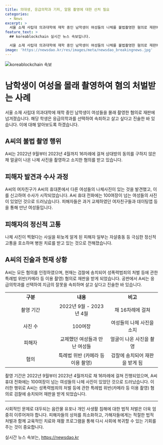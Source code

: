 ```yaml
---
title: 의대생, 응급의학과 기피, 알몸 촬영에 대한 선처 필요
categories:
  - News
excerpt: >
  서울 소재 사립대 의과대학에 재학 중인 남학생이 여성들의 나체를 불법촬영한 혐의로 재판에 넘겨졌다. A씨는 여자친구 및 만난 여성들을 상대로 촬영한 것으로 100여 장의 나체 사진을 소지한 것으로 밝혀졌다. 몇몇 피해자는 정신적 고통을 호소하며 병원 치료를 받고 있으며, A씨는 모든 혐의를 인정하고 현재 검찰에 송치돼 재판을 받을 예정이다. A씨는 응급의학과를 선택해 속죄하며 살고 싶다고 진술했다.
feature_text: >
  ## koreablockchain 실시간 뉴스 속보입니다.

  서울 소재 사립대 의과대학에 재학 중인 남학생이 여성들의 나체를 불법촬영한 혐의로 재판에 넘겨졌다. A씨는 여자친구 및 만난 여성들을 상대로 촬영한 것으로 100여 장의 나체 사진을 소지한 것으로 밝혀졌다. 몇몇 피해자는 정신적 고통을 호소하며 병원 치료를 받고 있으며, A씨는 모든 혐의를 인정하고 현재 검찰에 송치돼 재판을 받을 예정이다. A씨는 응급의학과를 선택해 속죄하며 살고 싶다고 진술했다.
image: 'https://newsdao.kr/res/images/meta/newsdao_breakingnews.jpg'
---
```


<p><img src="https://newsdao.kr/res/images/meta/newsdao_breakingnews.jpg" alt="koreablockchain 속보" /></p>

<h1>남학생이 여성을 몰래 촬영하여 혐의 처벌받는 사례</h1>

<p data-ke-size="size16">서울 소재 사립대 의과대학에 재학 중인 남학생이 여성들을 몰래 촬영한 혐의로 재판에 넘겨졌습니다. 해당 학생은 응급의학과를 선택하여 속죄하고 살고 싶다고 진술한 바 있습니다. 이에 대해 알아보도록 하겠습니다.</p>

<h2 data-ke-size="size26">A씨의 불법 촬영 행위</h2>

<p data-ke-size="size16">A씨는 2022년 9월부터 2023년 4월까지 16차례에 걸쳐 상대방의 동의를 구하지 않은 채 얼굴이 나온 나체 사진을 촬영하고 소지한 혐의를 받고 있습니다.</p>

<h2 data-ke-size="size26">피해자 발견과 수사 과정</h2>

<p data-ke-size="size16">A씨의 여자친구가 A씨의 휴대폰에서 다른 여성들의 나체사진이 있는 것을 발견했고, 이를 신고하여 수사가 시작되었습니다. A씨 휴대 전화에는 100여장이 넘는 여성들의 사진이 있었던 것으로 드러났습니다. 피해자들은 과거 교제하였던 여자친구들과 데이팅앱 등을 통해 만난 여성들입니다.</p>

<h2 data-ke-size="size26">피해자의 정신적 고통</h2>

<p data-ke-size="size16">나체 사진이 찍혔다는 사실을 뒤늦게 알게 된 피해자 일부는 자살충동 등 극심한 정신적 고통을 호소하며 병원 치료를 받고 있는 것으로 전해졌습니다.</p>

<h2 data-ke-size="size26">A씨의 진술과 현재 상황</h2>

<p data-ke-size="size16">A씨는 모든 혐의를 인정하였으며, 현재는 검찰에 송치되어 성폭력범죄의 처벌 등에 관한 특례법 위반(카메라 등 이용 촬영) 혐의로 재판을 받게 되었습니다. 공판에서 A씨는 응급의학과를 선택하여 지금의 잘못을 속죄하며 살고 싶다고 진술한 바 있습니다.</p>

<table>
  <colgroup>
    <col width="33.333333333333336%" />
    <col width="33.333333333333336%" />
    <col width="33.333333333333336%" />
  </colgroup>
  <tbody>
    <tr>
      <td style="text-align: center; height: 17px;"><b>구분</b></td>
      <td style="text-align: center; height: 17px;"><b>내용</b></td>
      <td style="text-align: center; height: 17px;"><b>비고</b></td>
    </tr>
    <tr>
      <td style="text-align: center;">촬영 기간</td>
      <td style="text-align: center;">2022년 9월 - 2023년 4월</td>
      <td style="text-align: center;">채 16차례에 걸쳐</td>
    </tr>
    <tr>
      <td style="text-align: center;">사진 수</td>
      <td style="text-align: center;">100여장</td>
      <td style="text-align: center;">여성들의 나체 사진을 소지</td>
    </tr>
    <tr>
      <td style="text-align: center;">피해자</td>
      <td style="text-align: center;">교제했던 여성들과 만난 여성들</td>
      <td style="text-align: center;">얼굴이 나온 사진을 촬영</td>
    </tr>
    <tr>
      <td style="text-align: center;">혐의</td>
      <td style="text-align: center;">특례법 위반 (카메라 등 이용 촬영)</td>
      <td style="text-align: center;">검찰에 송치되어 재판을 받게 됨</td>
    </tr>
  </tbody>
</table>

<p data-ke-size="size16">촬영 기간은 2022년 9월부터 2023년 4월까지로 채 16차례에 걸쳐 진행되었으며, A씨 휴대 전화에는 100여장이 넘는 여성들의 나체 사진이 있었던 것으로 드러났습니다. 이러한 행위로 A씨는 성폭력범죄의 처벌 등에 관한 특례법 위반(카메라 등 이용 촬영) 혐의로 검찰에 송치되어 재판을 받게 되었습니다.</p>

<hr />

<p data-ke-size="size16">사회적인 문제로 대두되는 음란물 유포나 개인 사생활 침해에 대한 법적 처벌은 더욱 엄중히 이루어져야 합니다. 피해자들의 상처를 최소화하고, 가해자들에게는 적절한 법적 처벌과 함께 교육적인 치료와 재활 프로그램을 통해 다시 사회에 복귀할 수 있는 기회를 주는 것이 중요합니다.</p>
실시간 뉴스 속보는, <a href="https://newsdao.kr" rel="dofollow">https://newsdao.kr</a>


